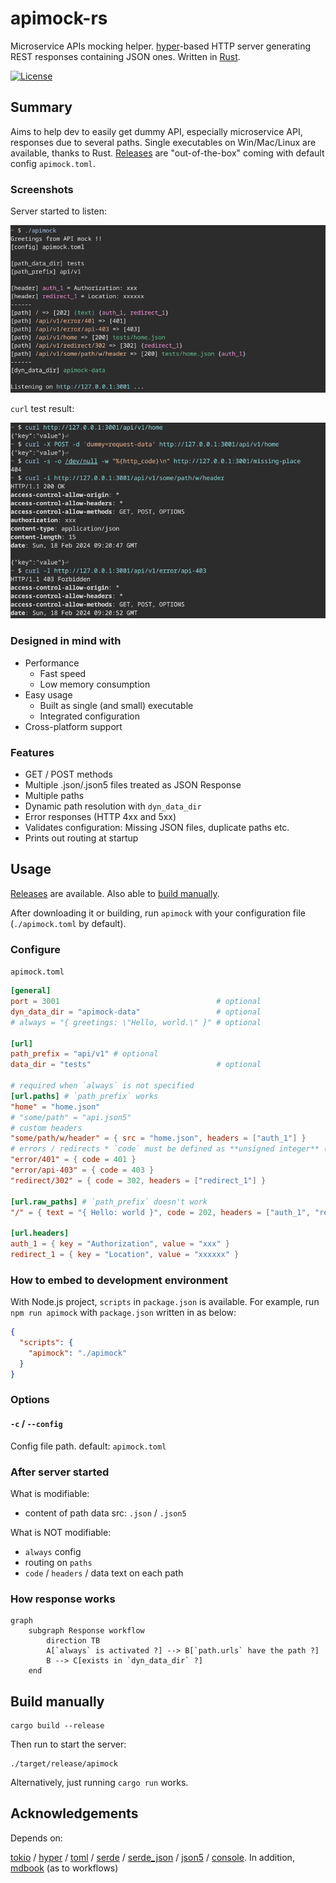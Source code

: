 # apimock-rs

Microservice APIs mocking helper. [hyper](https://hyper.rs/)-based HTTP server generating REST responses containing JSON ones. Written in [Rust](https://www.rust-lang.org/).

[![License](https://img.shields.io/github/license/nabbisen/apimock-rs)](https://github.com/nabbisen/apimock-rs/blob/main/LICENSE)

## Summary

Aims to help dev to easily get dummy API, especially microservice API, responses due to several paths.
Single executables on Win/Mac/Linux are available, thanks to Rust. [Releases](../../releases) are "out-of-the-box" coming with default config `apimock.toml`.

### Screenshots

Server started to listen:

![server starts](.docs-assets/demo-01.png)

`curl` test result:

![server responds](.docs-assets/demo-02.png)

### Designed in mind with

- Performance
    - Fast speed
    - Low memory consumption
- Easy usage
    - Built as single (and small) executable
    - Integrated configuration
- Cross-platform support

### Features

- GET / POST methods
- Multiple .json/.json5 files treated as JSON Response
- Multiple paths
- Dynamic path resolution with `dyn_data_dir`
- Error responses (HTTP 4xx and 5xx)
- Validates configuration: Missing JSON files, duplicate paths etc.
- Prints out routing at startup

## Usage

[Releases](../../releases) are available. Also able to [build manually](#build-manually).

After downloading it or building, run `apimock` with your configuration file (`./apimock.toml` by default).

### Configure

`apimock.toml`

```toml
[general]
port = 3001                                   # optional
dyn_data_dir = "apimock-data"                 # optional
# always = "{ greetings: \"Hello, world.\" }" # optional

[url]
path_prefix = "api/v1" # optional
data_dir = "tests"                            # optional

# required when `always` is not specified
[url.paths] # `path_prefix` works
"home" = "home.json"
# "some/path" = "api.json5"
# custom headers
"some/path/w/header" = { src = "home.json", headers = ["auth_1"] }
# errors / redirects * `code` must be defined as **unsigned integer** (instead of String)
"error/401" = { code = 401 }
"error/api-403" = { code = 403 }
"redirect/302" = { code = 302, headers = ["redirect_1"] }

[url.raw_paths] # `path_prefix` doesn't work
"/" = { text = "{ Hello: world }", code = 202, headers = ["auth_1", "redirect_1"] }

[url.headers]
auth_1 = { key = "Authorization", value = "xxx" }
redirect_1 = { key = "Location", value = "xxxxxx" }
```

### How to embed to development environment

With Node.js project, `scripts` in `package.json` is available.
For example, run `npm run apimock` with `package.json` written in as below:

```json
{
  "scripts": {
    "apimock": "./apimock"
  }
}
```

### Options

#### `-c` / `--config`

Config file path.
default: `apimock.toml`

### After server started

What is modifiable:

- content of path data src: `.json` / `.json5`

What is NOT modifiable:

- `always` config
- routing on `paths`
- `code` / `headers` / data text on each path

### How response works

```mermaid
graph
    subgraph Response workflow
        direction TB
        A[`always` is activated ?] --> B[`path.urls` have the path ?]
        B --> C[exists in `dyn_data_dir` ?]
    end
```

## Build manually

```
cargo build --release
```

Then run to start the server:

```
./target/release/apimock
```

Alternatively, just running `cargo run` works.

## Acknowledgements

Depends on:

[tokio](https://github.com/tokio-rs/tokio) / [hyper](https://hyper.rs/) / [toml](https://github.com/toml-rs/toml) / [serde](https://serde.rs/) / [serde_json](https://github.com/serde-rs/json) / [json5](https://github.com/callum-oakley/json5-rs) / [console](https://github.com/console-rs/console). In addition, [mdbook](https://github.com/rust-lang/mdBook) (as to workflows)
